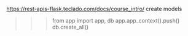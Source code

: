 https://rest-apis-flask.teclado.com/docs/course_intro/
create models 
>>> from app import app, db
>>> app.app_context().push()
>>> db.create_all()